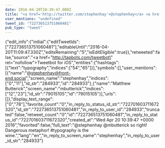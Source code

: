 ```yaml
---
date: 2016-04-20T10:39:47.000Z
title: "<a href='http://twitter.com/stephenhay'>@stephenhay</a> <a href='http://twitter.com/mbutterick'>@mbutterick</a> so right! Dangerous metaphor! #typography is the wine.″"
user_mentions: "undefined"
tweet_id: "722736513751060481"
pub_type: "tweet"
---
```

{"edit_info":{"initial":{"editTweetIds":["722736513751060481"],"editableUntil":"2016-04-20T11:09:47.330Z","editsRemaining":"5","isEditEligible":true}},"retweeted":false,"source":"<a href=\"http://tapbots.com/tweetbot\" rel=\"nofollow\">Tweetbot for iΟS</a>","entities":{"hashtags":[{"text":"typography","indices":["54","65"]}],"symbols":[],"user_mentions":[{"name":"@stephenhay@front-end.social","screen_name":"stephenhay","indices":["0","11"],"id_str":"284933","id":"284933"},{"name":"Matthew Butterick","screen_name":"mbutterick","indices":["12","23"],"id_str":"79015105","id":"79015105"}],"urls":[]},"display_text_range":["0","78"],"favorite_count":"0","in_reply_to_status_id_str":"722701603711672320","id_str":"722736513751060481","in_reply_to_user_id":"284933","truncated":false,"retweet_count":"0","id":"722736513751060481","in_reply_to_status_id":"722701603711672320","created_at":"Wed Apr 20 10:39:47 +0000 2016","favorited":false,"full_text":"@stephenhay @mbutterick so right! Dangerous metaphor! #typography is the wine.","lang":"en","in_reply_to_screen_name":"stephenhay","in_reply_to_user_id_str":"284933"}
